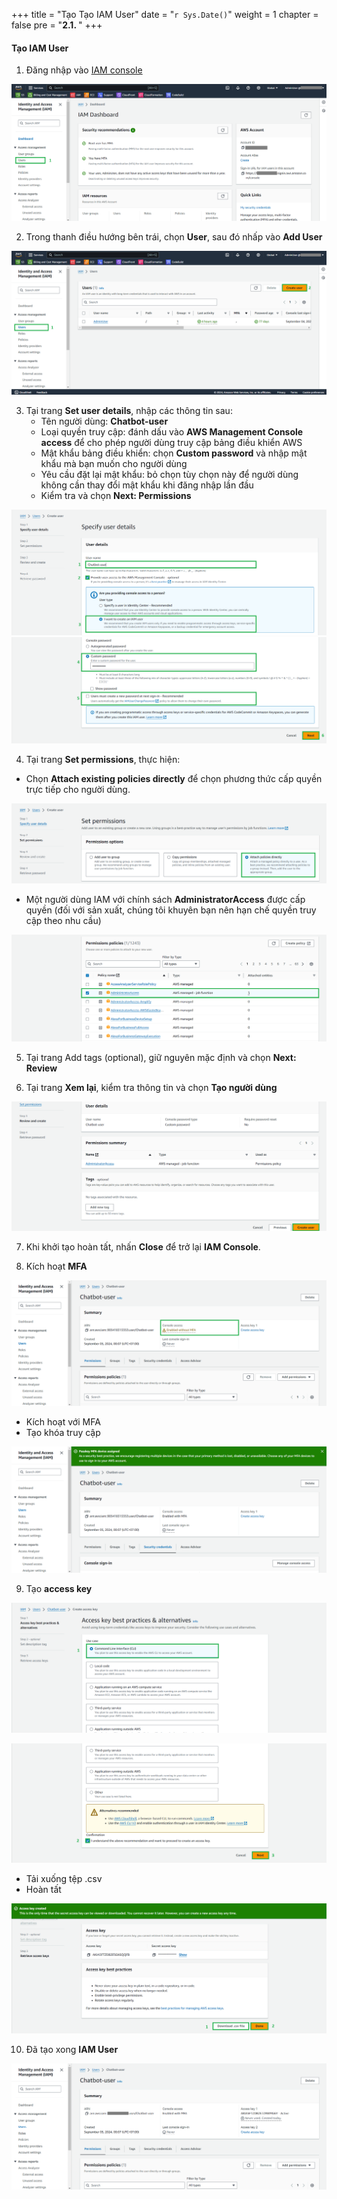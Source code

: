 +++
title = "Tạo Tạo IAM User"
date = "`r Sys.Date()`"
weight = 1
chapter = false
pre = "<b>2.1. </b>"
+++

#### Tạo IAM User

1. Đăng nhập vào [IAM console](https://console.aws.amazon.com/iam/home#/home)

![creatingiamuser](/images/2-preparation-steps/1-creatingiamuser/001-1-creatingiamuser.png?width=90pc)

2. Trong thanh điều hướng bên trái, chọn **User**, sau đó nhấp vào **Add User**

![creatingiamuser](/images/2-preparation-steps/1-creatingiamuser/002-1-creatingiamuser.png?width=90pc)

3. Tại trang **Set user details**, nhập các thông tin sau:
    - Tên người dùng: **Chatbot-user**
    - Loại quyền truy cập: đánh dấu vào **AWS Management Console access** để cho phép người dùng truy cập bảng điều khiển AWS
    - Mật khẩu bảng điều khiển: chọn **Custom password** và nhập mật khẩu mà bạn muốn cho người dùng
    - Yêu cầu đặt lại mật khẩu: bỏ chọn tùy chọn này để người dùng không cần thay đổi mật khẩu khi đăng nhập lần đầu
    - Kiểm tra và chọn **Next: Permissions**

![creatingiamuser](/images/2-preparation-steps/1-creatingiamuser/003-1-creatingiamuser.png?width=90pc)
![creatingiamuser](/images/2-preparation-steps/1-creatingiamuser/004-1-creatingiamuser.png?width=90pc)

4. Tại trang **Set permissions**, thực hiện:
- Chọn **Attach existing policies directly** để chọn phương thức cấp quyền trực tiếp cho người dùng.

![creatingiamuser](/images/2-preparation-steps/1-creatingiamuser/005-1-creatingiamuser.png?width=90pc)

- Một người dùng IAM với chính sách **AdministratorAccess** được cấp quyền (đối với sản xuất, chúng tôi khuyên bạn nên hạn chế quyền truy cập theo nhu cầu)

![creatingiamuser](/images/2-preparation-steps/1-creatingiamuser/006-1-creatingiamuser.png?width=90pc)

5. Tại trang Add tags (optional), giữ nguyên mặc định và chọn **Next: Review**

6. Tại trang **Xem lại**, kiểm tra thông tin và chọn **Tạo người dùng**

![creatingiamuser](/images/2-preparation-steps/1-creatingiamuser/007-1-creatingiamuser.png?width=90pc)

7. Khi khởi tạo hoàn tất, nhấn **Close** để trở lại  **IAM Console**.

8. Kích hoạt **MFA**

![creatingiamuser](/images/2-preparation-steps/1-creatingiamuser/008-1-creatingiamuser.png?width=90pc)

- Kích hoạt với MFA
- Tạo khóa truy cập

![creatingiamuser](/images/2-preparation-steps/1-creatingiamuser/009-1-creatingiamuser.png?width=90pc)

9. Tạo **access key**

![creatingiamuser](/images/2-preparation-steps/1-creatingiamuser/011-1-creatingiamuser.png?width=90pc)

![creatingiamuser](/images/2-preparation-steps/1-creatingiamuser/012-1-creatingiamuser.png?width=90pc)

   - Tải xuống tệp .csv
   - Hoàn tất

![creatingiamuser](/images/2-preparation-steps/1-creatingiamuser/013-1-creatingiamuser.png?width=90pc)

10. Đã tạo xong **IAM User**

![creatingiamuser](/images/2-preparation-steps/1-creatingiamuser/014-1-creatingiamuser.png?width=90pc)